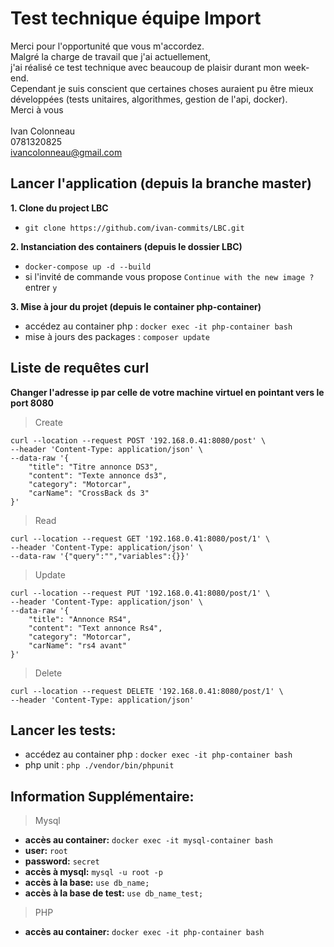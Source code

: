 # Test technique équipe Import 
Merci pour l'opportunité que vous m'accordez.<br/>
Malgré la charge de travail que j'ai actuellement,<br/>
j'ai réalisé ce test technique avec beaucoup de plaisir durant mon week-end.<br/>
Cependant je suis conscient que certaines choses auraient pu être mieux développées (tests unitaires, algorithmes, gestion de l'api, docker).<br/>
Merci à vous<br/><br/>
Ivan Colonneau<br/>
0781320825<br/>
ivancolonneau@gmail.com<br/>
## Lancer l'application (depuis la branche master)

**1. Clone du project LBC**
   - ```git clone https://github.com/ivan-commits/LBC.git```

**2. Instanciation des containers (depuis le dossier LBC)**
   - ```docker-compose up -d --build```
   - si l'invité de commande vous propose ```Continue with the new image ?``` entrer ```y```

**3. Mise à jour du projet (depuis le container php-container)**
   - accédez au container php : ```docker exec -it php-container bash ```
   - mise à jours des packages : ```composer update```

## Liste de requêtes curl
**Changer l'adresse ip par celle de votre machine virtuel en pointant vers le port 8080**

> Create
```
curl --location --request POST '192.168.0.41:8080/post' \
--header 'Content-Type: application/json' \
--data-raw '{
    "title": "Titre annonce DS3",
    "content": "Texte annonce ds3",
    "category": "Motorcar",
    "carName": "CrossBack ds 3"
}'
```
> Read
```
curl --location --request GET '192.168.0.41:8080/post/1' \
--header 'Content-Type: application/json' \
--data-raw '{"query":"","variables":{}}'
```
  
> Update
```
curl --location --request PUT '192.168.0.41:8080/post/1' \
--header 'Content-Type: application/json' \
--data-raw '{
    "title": "Annonce RS4",
    "content": "Text annonce Rs4",
    "category": "Motorcar",
    "carName": "rs4 avant"
}'
```
> Delete
```
curl --location --request DELETE '192.168.0.41:8080/post/1' \
--header 'Content-Type: application/json'
```
## Lancer les tests:
   - accédez au container php : ```docker exec -it php-container bash ```
   - php unit : ```php ./vendor/bin/phpunit```

## Information Supplémentaire:
> Mysql
   - **accès au container:** ```docker exec -it mysql-container bash```
   - **user:** ```root```
   - **password:** ```secret```
   - **accès à mysql:** ```mysql -u root -p```
   - **accès à la base:** ```use db_name;```
   - **accès à la base de test:** ```use db_name_test;```
> PHP
- **accès au container:** ```docker exec -it php-container bash```
